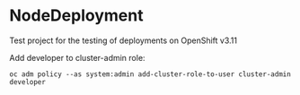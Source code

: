 # NodeDeployment

Test project for the testing of deployments on OpenShift v3.11

Add developer to cluster-admin role:

`oc adm policy --as system:admin add-cluster-role-to-user cluster-admin developer`
